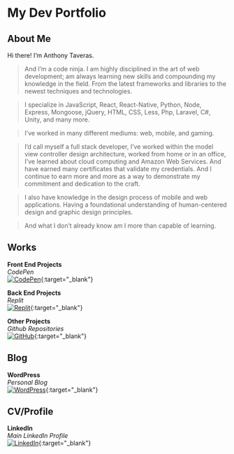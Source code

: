 # My Dev Portfolio
## About Me

Hi there! I’m Anthony Taveras.  

> And I’m a code ninja.  I am highly disciplined in the art of web development; am always learning new skills and compounding my knowledge in the field.  From the latest frameworks and libraries to the newest techniques and technologies.

> I specialize in JavaScript, React, React-Native, Python, Node, Express, Mongoose, jQuery, HTML, CSS, Less, Php, Laravel, C#, Unity, and many more.

> I’ve worked in many different mediums: web, mobile, and gaming.

> I’d call myself a full stack developer, I’ve worked within the model view controller design architecture, worked from home or in an office, I’ve learned about cloud computing and Amazon Web Services.  And have earned many certificates that validate my credentials.  And I continue to earn more and more as a way to demonstrate my commitment and dedication to the craft.

> I also have knowledge in the design process of mobile and web applications.  Having a foundational understanding of human-centered design and graphic design principles.

> And what I don’t already know am I more than capable of learning.

## Works

**Front End Projects**\
_CodePen_
\
[![CodePen](https://bn1303files.storage.live.com/y4mXooaSlR4h0Zyic7CZr0CxZ2YE-4b1LeL2lSeSkhj4WUiOzQrej3sh9l7NFHZIqumb4gcS0uOiK5Kd67L4Qbr_TPeOVpKuhXqEcWOY_1jjERsO7XA_OwIny4wbmbCdwXlIgYzMpanjKIC06Bmg0H8DAgwQRw1650-NR4ROe_rwiPoiepE8bPdhY0h2sMQYY7p?width=288&height=180&cropmode=none)](https://codepen.io/command76){:target="_blank"}

**Back End Projects**\
_Replit_
\
[![Replit](https://bn1303files.storage.live.com/y4mB7QXVzdmH71PEHmySqzSGP72Wich2fvjQrYXuUl0dtKzHqUCLMnipllLtgDjBoQ_c3dxoy0z431ZHtHfYmT_YeIvozjOhztFIzW0RJpqdkj3ZxhO9qA87UTz8R480XDgOjxqu2vlc_aiGfL62ylGXC_TTe5Jm2h-veACJPVOv22PY9qd6TwjjbfFevr-oEN5?width=288&height=180&cropmode=none)](https://replit.com/@command76){:target="_blank"}

**Other Projects**\
_Github Repositories_
\
[![GitHub](https://bn1303files.storage.live.com/y4mztcUno8XHLuFHl32taMpjN2VQYqJ3y3lBXQudzrnxmu1Wh0q9HdkytOLyyzLMn2FyL6U9MkIAv41f01OBVymjXjed1rYV5Q-WrDoJ4Ytpq-nVnPCFpugYiBEUOx7XxtYCgq-Mr5LqC9Z8_PEzQ2w4bT7z9cb-THVC3kcCGCq4xsgBmZUoYonmW8F849cvraM?width=288&height=180&cropmode=none)](https://github.com/command76){:target="_blank"}

## Blog
**WordPress**\
_Personal Blog_
\
[![WordPress](https://bn1303files.storage.live.com/y4m77EkodHQ95KZo4j3DsYe7IlzwKSeBjEIYjSwWv6yUR1OFUB90WTboexbf4rZ7SEKlTwbvuAliS_-fVfUaeJ0IG5-oDFb-0ZDHrYuawv4CeL46tWWalqz8wWStA_6f8DasTB_yvcn1Kc86ofUyWndcujm7wkkGrRzLnKdS-f7IhEuuQlYTVZ8VkgxrZzSWw6N?width=288&height=180&cropmode=none)](https://command76.wordpress.com){:target="_blank"}

## CV/Profile
**LinkedIn**\
_Main LinkedIn Profile_
\
[![LinkedIn](https://bn1303files.storage.live.com/y4mXy5xwT4Y-B6bXL_LBAEl3MhnltTSHuKa38EoGKLrmxS235SqIlWRlvZhXiF90UUJitpRN-XfQ93wBeNvUZwnOiqIh_BuEZtwBqVHN1xCAtH7l9Am7wg1IheDrglJrpfrH5ZvRVSADrBRd5dvmCVD-NW6Gce2lOwQnyO3fJIH72OKZsAroGo5dsIsPs33iO7A?width=288&height=180&cropmode=none)](https://www.linkedin.com/in/anthony-taveras-87497034){:target="_blank"}
